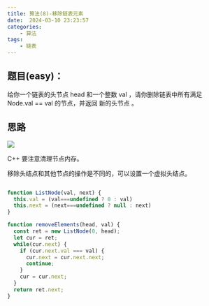 ```yaml
---
title: 算法(8)-移除链表元素
date:  2024-03-10 23:23:57
categories:
    - 算法
tags:
    - 链表
---
```


## 题目(easy)：

给你一个链表的头节点 head 和一个整数 val ，请你删除链表中所有满足 Node.val == val 的节点，并返回 新的头节点 。

## 思路

![](https://code-thinking-1253855093.file.myqcloud.com/pics/20210316095351161.png)

C++ 要注意清理节点内存。

移除头结点和其他节点的操作是不同的，可以设置一个虚拟头结点。

``` javascript

function ListNode(val, next) {
  this.val = (val===undefined ? 0 : val)
  this.next = (next===undefined ? null : next)
}

function removeElements(head, val) {
  const ret = new ListNode(0, head);
  let cur = ret;
  while(cur.next) {
    if (cur.next.val === val) {
      cur.next = cur.next.next;
      continue;
    }
    cur = cur.next;
  }
  return ret.next;
}
```